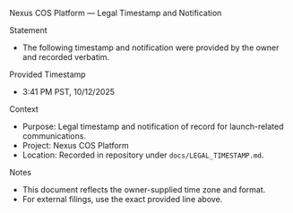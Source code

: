 Nexus COS Platform — Legal Timestamp and Notification

Statement
- The following timestamp and notification were provided by the owner and recorded verbatim.

Provided Timestamp
- 3:41 PM PST, 10/12/2025

Context
- Purpose: Legal timestamp and notification of record for launch-related communications.
- Project: Nexus COS Platform
- Location: Recorded in repository under `docs/LEGAL_TIMESTAMP.md`.

Notes
- This document reflects the owner-supplied time zone and format.
- For external filings, use the exact provided line above.
